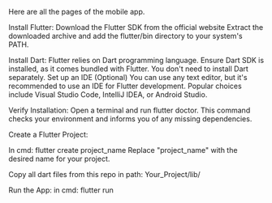 Here are all the pages of the mobile app.

Install Flutter:
Download the Flutter SDK from the official website
Extract the downloaded archive and add the flutter/bin directory to your system's PATH.

Install Dart:
Flutter relies on Dart programming language. Ensure Dart SDK is installed, as it comes bundled with Flutter. You don't need to install Dart separately.
Set up an IDE (Optional)
You can use any text editor, but it's recommended to use an IDE for Flutter development. Popular choices include Visual Studio Code, IntelliJ IDEA, or Android Studio.

Verify Installation:
Open a terminal and run flutter doctor. This command checks your environment and informs you of any missing dependencies.

Create a Flutter Project:

In cmd: flutter create project_name
Replace "project_name" with the desired name for your project.

Copy all dart files from this repo in path:
Your_Project/lib/

Run the App:
in cmd: flutter run
